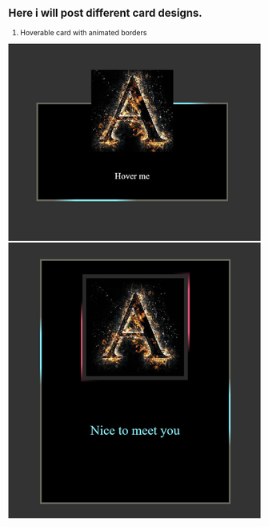 ## Here i will post different card designs.
1. Hoverable card with animated borders

![cardDesign](./assets/pics/fancyCard1.jpg)
![cardDesign](./assets/pics/fancyCard2.jpg)
